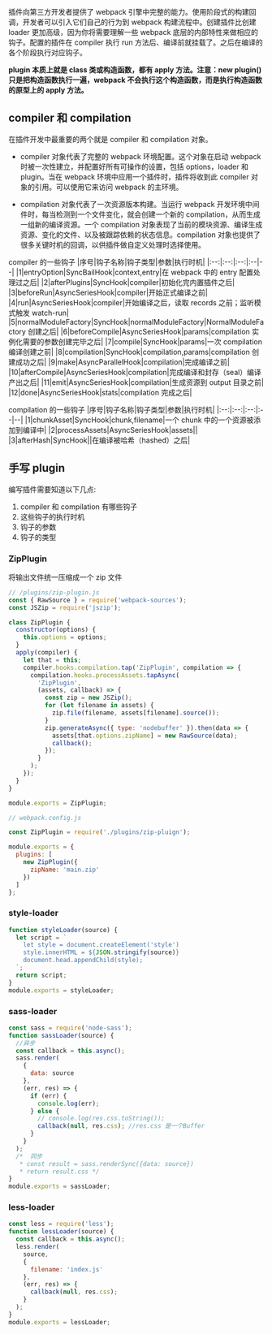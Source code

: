 插件向第三方开发者提供了 webpack 引擎中完整的能力。使用阶段式的构建回调，开发者可以引入它们自己的行为到 webpack 构建流程中。创建插件比创建 loader 更加高级，因为你将需要理解一些 webpack 底层的内部特性来做相应的钩子。配置的插件在 compiler 执行 run 方法后、编译前就挂载了。之后在编译的各个阶段执行对应钩子。

**plugin 本质上就是 class 类或构造函数，都有 apply 方法。注意：new plugin()只是把构造函数执行一遍，webpack 不会执行这个构造函数，而是执行构造函数的原型上的 apply 方法。**

## compiler 和 compilation

在插件开发中最重要的两个就是 compiler 和 compilation 对象。

- compiler 对象代表了完整的 webpack 环境配置。这个对象在启动 webpack 时被一次性建立，并配置好所有可操作的设置，包括 options，loader 和 plugin。当在 webpack 环境中应用一个插件时，插件将收到此 compiler 对象的引用。可以使用它来访问 webpack 的主环境。

- compilation 对象代表了一次资源版本构建。当运行 webpack 开发环境中间件时，每当检测到一个文件变化，就会创建一个新的 compilation，从而生成一组新的编译资源。一个 compilation 对象表现了当前的模块资源、编译生成资源、变化的文件、以及被跟踪依赖的状态信息。compilation 对象也提供了很多关键时机的回调，以供插件做自定义处理时选择使用。

compiler 的一些钩子
|序号|钩子名称|钩子类型|参数|执行时机|
|:--:|:--:|:--:|:--|--|
|1|entryOption|SyncBailHook|context,entry|在 webpack 中的 entry 配置处理过之后|
|2|afterPlugins|SyncHook|compiler|初始化完内置插件之后|
|3|beforeRun|AsyncSeriesHook|compiler|开始正式编译之前|
|4|run|AsyncSeriesHook|compiler|开始编译之后，读取 records 之前；监听模式触发 watch-run|
|5|normalModuleFactory|SyncHook|normalModuleFactory|NormalModuleFactory 创建之后|
|6|beforeCompile|AsyncSeriesHook|params|compilation 实例化需要的参数创建完毕之后|
|7|compile|SyncHook|params|一次 compilation 编译创建之前|
|8|compilation|SyncHook|compilation,params|compilation 创建成功之后|
|9|make|AsyncParallelHook|compilation|完成编译之前|
|10|afterCompile|AsyncSeriesHook|compilation|完成编译和封存（seal）编译产出之后|
|11|emit|AsyncSeriesHook|compilation|生成资源到 output 目录之前|
|12|done|AsyncSeriesHook|stats|compilation 完成之后|

compilation 的一些钩子
|序号|钩子名称|钩子类型|参数|执行时机|
|:--:|:--:|:--:|:--|--|
|1|chunkAsset|SyncHook|chunk,filename|一个 chunk 中的一个资源被添加到编译中|
|2|processAssets|AsyncSeriesHook|assets||
|3|afterHash|SyncHook||在编译被哈希（hashed）之后|

## 手写 plugin

编写插件需要知道以下几点:

1. compiler 和 compilation 有哪些钩子
2. 这些钩子的执行时机
3. 钩子的参数
4. 钩子的类型

### ZipPlugin

将输出文件统一压缩成一个 zip 文件

```js
// /plugins/zip-plugin.js
const { RawSource } = require('webpack-sources');
const JSZip = require('jszip');

class ZipPlugin {
  constructor(options) {
    this.options = options;
  }
  apply(compiler) {
    let that = this;
    compiler.hooks.compilation.tap('ZipPlugin', compilation => {
      compilation.hooks.processAssets.tapAsync(
        'ZipPlugin',
        (assets, callback) => {
          const zip = new JSZip();
          for (let filename in assets) {
            zip.file(filename, assets[filename].source());
          }
          zip.generateAsync({ type: 'nodebuffer' }).then(data => {
            assets[that.options.zipName] = new RawSource(data);
            callback();
          });
        }
      );
    });
  }
}

module.exports = ZipPlugin;
```

```js
// webpack.config.js

const ZipPlugin = require('./plugins/zip-pluign');

module.exports = {
  plugins: [
    new ZipPlugin({
      zipName: 'main.zip'
    })
  ]
};
```

### style-loader

```js
function styleLoader(source) {
  let script = `
    let style = document.createElement('style')
    style.innerHTML = ${JSON.stringify(source)}
    document.head.appendChild(style);
  `;
  return script;
}
module.exports = styleLoader;
```

### sass-loader

```js
const sass = require('node-sass');
function sassLoader(source) {
  //异步
  const callback = this.async();
  sass.render(
    {
      data: source
    },
    (err, res) => {
      if (err) {
        console.log(err);
      } else {
        // console.log(res.css.toString());
        callback(null, res.css); //res.css 是一个Buffer
      }
    }
  );
  /*  同步
   * const result = sass.renderSync({data: source})
   * return result.css */
}
module.exports = sassLoader;
```

### less-loader

```js
const less = require('less');
function lessLoader(source) {
  const callback = this.async();
  less.render(
    source,
    {
      filename: 'index.js'
    },
    (err, res) => {
      callback(null, res.css);
    }
  );
}
module.exports = lessLoader;
```
